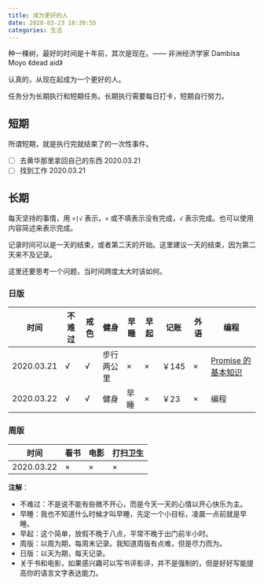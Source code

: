 ```yaml
---
title: 成为更好的人
date: 2020-03-23 18:39:55
categories: 生活
---
```


种一棵树，最好的时间是十年前，其次是现在。—— 非洲经济学家 Dambisa Moyo 《dead aid》

认真的，从现在起成为一个更好的人。

任务分为长期执行和短期任务。长期执行需要每日打卡，短期自行努力。

<!-- more -->

## 短期

所谓短期，就是执行完就结束了的一次性事件。

* [ ] 去黄华那里拿回自己的东西 2020.03.21
* [ ] 找到工作 2020.03.21

## 长期

每天坚持的事情，用 `×|√` 表示，`×` 或不填表示没有完成，`√` 表示完成。也可以使用内容简述来表示完成。

记录时间可以是一天的结束，或者第二天的开始。这里建议一天的结束，因为第二天来不及记录。

这里还要思考一个问题，当时间跨度太大时该如何。

### 日版

| 时间 | 不难过 | 戒色 | 健身 | 早睡 | 早起 | 记账 | 外语 | 编程 |
|---|---|---|---|---|---|---|---|---|
| 2020.03.21 | √ | √ | 步行两公里 | × | × | ￥145 | × | [Promise 的基本知识](/2020/03/20/promise/) |
| 2020.03.22 | √ | √ | 健身 | 早睡 | × | ￥23 | × | 编程 |

### 周版

| 时间 | 看书 | 电影 | 打扫卫生 |
|---|---|---|---|
| 2020.03.22 | × | × | × |

**注解**：

* 不难过：不是说不能有些微不开心，而是今天一天的心情以开心快乐为主。
* 早睡：我也不知道什么时候才叫早睡，先定一个小目标，凌晨一点前就是早睡。
* 早起：这个简单，放假不晚于八点，平常不晚于出门前半小时。
* 周版：以周为期，每周末记录。我知道周版有点难，但是尽力而为。
* 日版：以天为期，每天记录。
* 关于书和电影，如果感兴趣可以写书评影评，并不是强制的，但是好好写能提高你的语言文字表达能力。
